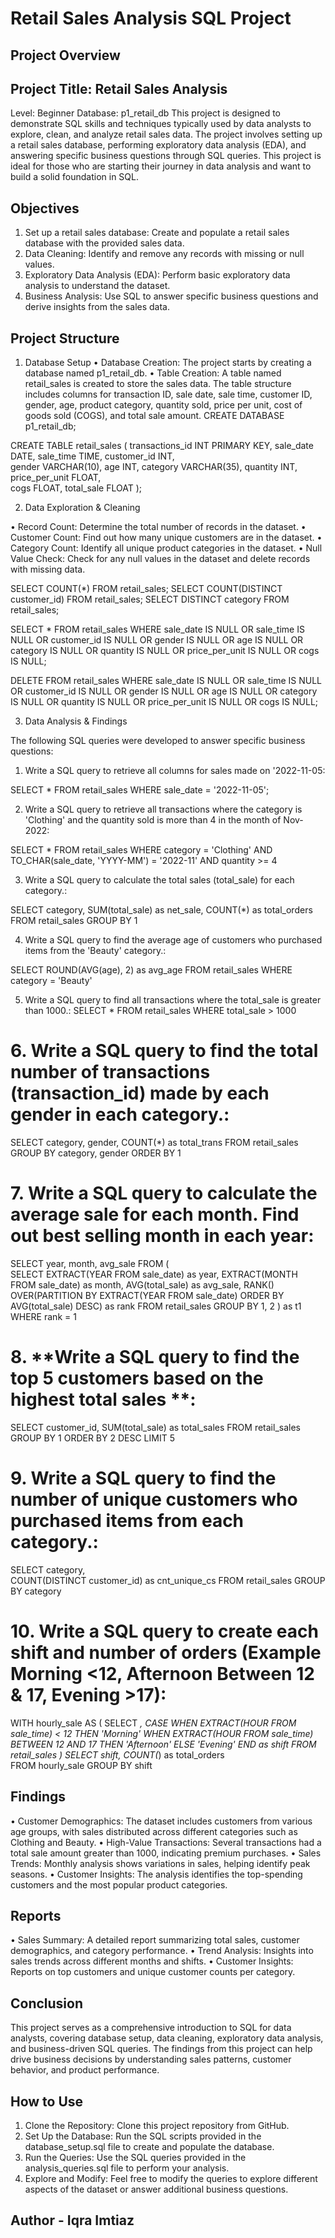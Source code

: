 # Retail Sales Analysis SQL Project
## Project Overview
## Project Title: Retail Sales Analysis
 Level: Beginner
 Database: p1_retail_db
 This project is designed to demonstrate SQL skills and techniques typically used by data analysts to explore, clean, and analyze retail sales data. The project involves setting up a retail sales database, performing exploratory data analysis (EDA), and answering specific business questions through SQL queries. This project is ideal for those who are starting their journey in data analysis and want to build a solid foundation in SQL.
## Objectives
1.	Set up a retail sales database: Create and populate a retail sales database with the provided sales data.
 2.	Data Cleaning: Identify and remove any records with missing or null values.
 3.	Exploratory Data Analysis (EDA): Perform basic exploratory data analysis to understand the dataset.
 4.	Business Analysis: Use SQL to answer specific business questions and derive insights from the sales data.
## Project Structure
 1. Database Setup
 •	Database Creation: The project starts by creating a database named p1_retail_db.
 •	Table Creation: A table named retail_sales is created to store the sales data. The table structure includes columns for transaction ID, sale date, sale time, customer ID, gender, age, product category, quantity sold, price per unit, cost of goods sold (COGS), and total sale amount.
CREATE DATABASE p1_retail_db;

 CREATE TABLE retail_sales
(
    transactions_id INT PRIMARY KEY,
    sale_date DATE,	
    sale_time TIME,
    customer_id INT,	
    gender VARCHAR(10),
    age INT,
    category VARCHAR(35),
    quantity INT,
    price_per_unit FLOAT,	
    cogs FLOAT,
    total_sale FLOAT
);

 2. Data Exploration & Cleaning

 •	Record Count: Determine the total number of records in the dataset.
 •	Customer Count: Find out how many unique customers are in the dataset.
 •	Category Count: Identify all unique product categories in the dataset.
 •	Null Value Check: Check for any null values in the dataset and delete records with missing data.
 
  SELECT COUNT(*) FROM retail_sales;
 SELECT COUNT(DISTINCT customer_id) FROM retail_sales;
 SELECT DISTINCT category FROM retail_sales;

 SELECT * FROM retail_sales
 WHERE 
    sale_date IS NULL OR sale_time IS NULL OR customer_id IS NULL OR 
    gender IS NULL OR age IS NULL OR category IS NULL OR 
    quantity IS NULL OR price_per_unit IS NULL OR cogs IS NULL;

 DELETE FROM retail_sales
 WHERE 
    sale_date IS NULL OR sale_time IS NULL OR customer_id IS NULL OR 
    gender IS NULL OR age IS NULL OR category IS NULL OR 
    quantity IS NULL OR price_per_unit IS NULL OR cogs IS NULL;

 3. Data Analysis & Findings

 The following SQL queries were developed to answer specific business questions:

 1.	Write a SQL query to retrieve all columns for sales made on '2022-11-05:

  SELECT *
 FROM retail_sales
 WHERE sale_date = '2022-11-05';

 2.	Write a SQL query to retrieve all transactions where the category is 'Clothing' and the quantity sold is more than 4 in the month of Nov-2022:
 
  SELECT 
  *
FROM retail_sales
 WHERE 
    category = 'Clothing'
    AND 
    TO_CHAR(sale_date, 'YYYY-MM') = '2022-11'
    AND
    quantity >= 4

 3.	Write a SQL query to calculate the total sales (total_sale) for each category.:

 SELECT 
    category,
    SUM(total_sale) as net_sale,
    COUNT(*) as total_orders
 FROM retail_sales
 GROUP BY 1

4.	Write a SQL query to find the average age of customers who purchased items from the 'Beauty' category.:

SELECT
    ROUND(AVG(age), 2) as avg_age
 FROM retail_sales
WHERE category = 'Beauty'

 5.	Write a SQL query to find all transactions where the total_sale is greater than 1000.:
 SELECT * FROM retail_sales
 WHERE total_sale > 1000
# 6.	Write a SQL query to find the total number of transactions (transaction_id) made by each gender in each category.:
SELECT 
    category,
    gender,
    COUNT(*) as total_trans
 FROM retail_sales
 GROUP 
    BY 
    category,
    gender
ORDER BY 1
# 7.	Write a SQL query to calculate the average sale for each month. Find out best selling month in each year:
 SELECT 
       year,
       month,
    avg_sale
 FROM 
 (    
 SELECT 
    EXTRACT(YEAR FROM sale_date) as year,
    EXTRACT(MONTH FROM sale_date) as month,
    AVG(total_sale) as avg_sale,
    RANK() OVER(PARTITION BY EXTRACT(YEAR FROM sale_date) ORDER BY AVG(total_sale) DESC) as rank
 FROM retail_sales
 GROUP BY 1, 2
 ) as t1
 WHERE rank = 1
# 8.	**Write a SQL query to find the top 5 customers based on the highest total sales **:
 SELECT 
    customer_id,
    SUM(total_sale) as total_sales
 FROM retail_sales
 GROUP BY 1
ORDER BY 2 DESC
 LIMIT 5
# 9.	Write a SQL query to find the number of unique customers who purchased items from each category.:
 SELECT 
    category,    
    COUNT(DISTINCT customer_id) as cnt_unique_cs
 FROM retail_sales
 GROUP BY category
# 10.	Write a SQL query to create each shift and number of orders (Example Morning <12, Afternoon Between 12 & 17, Evening >17):
 WITH hourly_sale
 AS
 (
 SELECT *,
    CASE
        WHEN EXTRACT(HOUR FROM sale_time) < 12 THEN 'Morning'
        WHEN EXTRACT(HOUR FROM sale_time) BETWEEN 12 AND 17 THEN 'Afternoon'
        ELSE 'Evening'
    END as shift
 FROM retail_sales
 )
 SELECT 
    shift,
    COUNT(*) as total_orders    
FROM hourly_sale
 GROUP BY shift
## Findings
 •	Customer Demographics: The dataset includes customers from various age groups, with sales distributed across different categories such as Clothing and Beauty.
 •	High-Value Transactions: Several transactions had a total sale amount greater than 1000, indicating premium purchases.
 •	Sales Trends: Monthly analysis shows variations in sales, helping identify peak seasons.
 •	Customer Insights: The analysis identifies the top-spending customers and the most popular product categories.
## Reports
 •	Sales Summary: A detailed report summarizing total sales, customer demographics, and category performance.
 •	Trend Analysis: Insights into sales trends across different months and shifts.
 •	Customer Insights: Reports on top customers and unique customer counts per category.
## Conclusion
 This project serves as a comprehensive introduction to SQL for data analysts, covering database setup, data cleaning, exploratory data analysis, and business-driven SQL queries. The findings from this project can help drive business decisions by understanding sales patterns, customer behavior, and product performance.
## How to Use
 1.	Clone the Repository: Clone this project repository from GitHub.
 2.	Set Up the Database: Run the SQL scripts provided in the database_setup.sql file to create and populate the database.
 3.	Run the Queries: Use the SQL queries provided in the analysis_queries.sql file to perform your analysis.
 4.	Explore and Modify: Feel free to modify the queries to explore different aspects of the dataset or answer additional business questions.
## Author - Iqra Imtiaz
